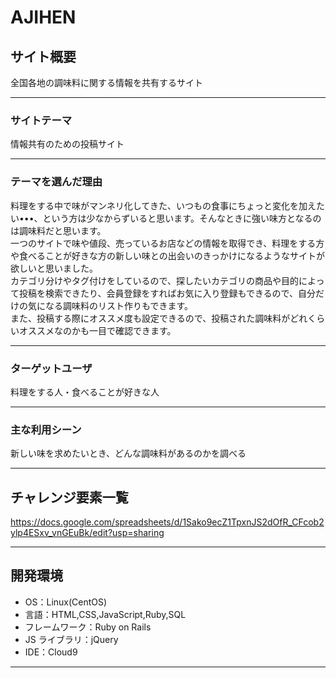 # **AJIHEN**

## **サイト概要**

全国各地の調味料に関する情報を共有するサイト

---

### **サイトテーマ**

情報共有のための投稿サイト

---

### **テーマを選んだ理由**

料理をする中で味がマンネリ化してきた、いつもの食事にちょっと変化を加えたい•••、という方は少なからずいると思います。そんなときに強い味方となるのは調味料だと思います。<br>
一つのサイトで味や値段、売っているお店などの情報を取得でき、料理をする方や食べることが好きな方の新しい味との出会いのきっかけになるようなサイトが欲しいと思いました。<br>
カテゴリ分けやタグ付けをしているので、探したいカテゴリの商品や目的によって投稿を検索できたり、会員登録をすればお気に入り登録もできるので、自分だけの気になる調味料のリスト作りもできます。<br>
また、投稿する際にオススメ度も設定できるので、投稿された調味料がどれくらいオススメなのかも一目で確認できます。

---

### **ターゲットユーザ**

料理をする人・食べることが好きな人

---

### **主な利用シーン**

新しい味を求めたいとき、どんな調味料があるのかを調べる

---

## **チャレンジ要素一覧**

https://docs.google.com/spreadsheets/d/1Sako9ecZ1TpxnJS2dOfR_CFcob2ylp4ESxv_vnGEuBk/edit?usp=sharing

---

## **開発環境**

- OS：Linux(CentOS)
- 言語：HTML,CSS,JavaScript,Ruby,SQL
- フレームワーク：Ruby on Rails
- JS ライブラリ：jQuery
- IDE：Cloud9

---


